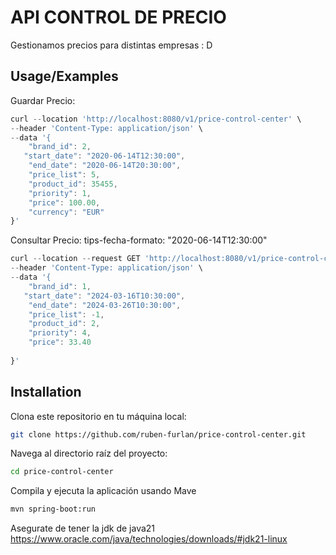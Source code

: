 
# API CONTROL DE PRECIO

Gestionamos precios para distintas empresas : D




## Usage/Examples

Guardar Precio:
```javascript
curl --location 'http://localhost:8080/v1/price-control-center' \
--header 'Content-Type: application/json' \
--data '{
    "brand_id": 2,
   "start_date": "2020-06-14T12:30:00",
    "end_date": "2020-06-14T20:30:00",
    "price_list": 5,
    "product_id": 35455,
    "priority": 1,
    "price": 100.00,
    "currency": "EUR"
}'
```

Consultar Precio:
tips-fecha-formato: "2020-06-14T12:30:00"

```javascript
curl --location --request GET 'http://localhost:8080/v1/price-control-center?application_date=2020-06-14T15%3A59%3A59&product_id=35455&brand_id=1' \
--header 'Content-Type: application/json' \
--data '{
    "brand_id": 1,
   "start_date": "2024-03-16T10:30:00",
    "end_date": "2024-03-26T10:30:00",
    "price_list": -1,
    "product_id": 2,
    "priority": 4,
    "price": 33.40
    
}'
```






## Installation

Clona este repositorio en tu máquina local:

```bash
git clone https://github.com/ruben-furlan/price-control-center.git
```
Navega al directorio raíz del proyecto:    

```bash
cd price-control-center
```

Compila y ejecuta la aplicación usando Mave

```bash
mvn spring-boot:run
```


Asegurate de tener la jdk de java21
https://www.oracle.com/java/technologies/downloads/#jdk21-linux

